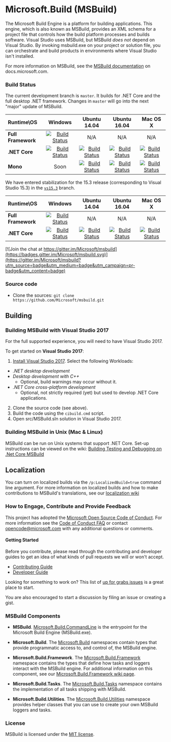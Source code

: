 # Microsoft.Build (MSBuild)
The Microsoft Build Engine is a platform for building applications. This engine, which is also known as MSBuild, provides an XML schema for a project file that controls how the build platform processes and builds software. Visual Studio uses MSBuild, but MSBuild *does not* depend on Visual Studio. By invoking msbuild.exe on your project or solution file, you can orchestrate and build products in environments where Visual Studio isn't installed.

For more information on MSBuild, see the [MSBuild documentation](https://docs.microsoft.com/visualstudio/msbuild/msbuild) on docs.microsoft.com.

### Build Status

The current development branch is `master`. It builds for .NET Core and the full desktop .NET framework. Changes in `master` will go into the next "major" update of MSBuild.

| Runtime\OS | Windows | Ubuntu 14.04 | Ubuntu 16.04 |Mac OS X|
|:------|:------:|:------:|:------:|:------:|
| **Full Framework** |[![Build Status](https://ci2.dot.net/buildStatus/icon?job=Microsoft_msbuild/master/innerloop_Windows_NT_Full)](https://ci2.dot.net/job/Microsoft_msbuild/job/master/job/innerloop_Windows_NT_Full)| N/A | N/A | N/A |
|**.NET Core**|[![Build Status](https://ci2.dot.net/buildStatus/icon?job=Microsoft_msbuild/master/innerloop_Windows_NT_CoreCLR)](https://ci2.dot.net/job/Microsoft_msbuild/job/master/job/innerloop_Windows_NT_CoreCLR)|[![Build Status](https://ci2.dot.net/buildStatus/icon?job=Microsoft_msbuild/master/innerloop_Ubuntu14.04_CoreCLR)](https://ci2.dot.net/job/Microsoft_msbuild/job/master/job/innerloop_Ubuntu14.04_CoreCLR)|[![Build Status](https://ci2.dot.net/buildStatus/icon?job=Microsoft_msbuild/master/innerloop_Ubuntu16.04_CoreCLR)](https://ci2.dot.net/job/Microsoft_msbuild/job/master/job/innerloop_Ubuntu16.04_CoreCLR)|[![Build Status](https://ci2.dot.net/buildStatus/icon?job=Microsoft_msbuild/master/innerloop_OSX_CoreCLR)](https://ci2.dot.net/job/Microsoft_msbuild/job/master/job/innerloop_OSX_CoreCLR)|
|**Mono**|Soon|[![Build Status](https://ci2.dot.net/buildStatus/icon?job=Microsoft_msbuild/master/innerloop_Ubuntu14.04_Mono)](https://ci2.dot.net/job/Microsoft_msbuild/job/master/job/innerloop_Ubuntu14.04_Mono)|[![Build Status](https://ci2.dot.net/buildStatus/icon?job=Microsoft_msbuild/master/innerloop_Ubuntu16.04_Mono)](https://ci2.dot.net/job/Microsoft_msbuild/job/master/job/innerloop_Ubuntu16.04_Mono)|[![Build Status](https://ci2.dot.net/buildStatus/icon?job=Microsoft_msbuild/master/innerloop_OSX_Mono)](https://ci2.dot.net/job/Microsoft_msbuild/job/master/job/innerloop_OSX_Mono)|

We have entered stabilization for the 15.3 release (corresponding to Visual Studio 15.3) in the [`vs15.3`](https://github.com/Microsoft/msbuild/tree/vs15.3) branch.

| Runtime\OS | Windows | Ubuntu 14.04 | Ubuntu 16.04 |Mac OS X|
|:------|:------:|:------:|:------:|:------:|
| **Full Framework** |[![Build Status](https://ci2.dot.net/buildStatus/icon?job=Microsoft_msbuild/vs15.3/innerloop_Windows_NT_Full)](https://ci2.dot.net/job/Microsoft_msbuild/job/vs15.3/job/innerloop_Windows_NT_Full)| N/A | N/A | N/A |
|**.NET Core**|[![Build Status](https://ci2.dot.net/buildStatus/icon?job=Microsoft_msbuild/vs15.3/innerloop_Windows_NT_CoreCLR)](https://ci2.dot.net/job/Microsoft_msbuild/job/vs15.3/job/innerloop_Windows_NT_CoreCLR)|[![Build Status](https://ci2.dot.net/buildStatus/icon?job=Microsoft_msbuild/vs15.3/innerloop_Ubuntu14.04_CoreCLR)](https://ci2.dot.net/job/Microsoft_msbuild/job/vs15.3/job/innerloop_Ubuntu14.04_CoreCLR)|[![Build Status](https://ci2.dot.net/buildStatus/icon?job=Microsoft_msbuild/vs15.3/innerloop_Ubuntu16.04_CoreCLR)](https://ci2.dot.net/job/Microsoft_msbuild/job/vs15.3/job/innerloop_Ubuntu16.04_CoreCLR)|[![Build Status](https://ci2.dot.net/buildStatus/icon?job=Microsoft_msbuild/vs15.3/innerloop_OSX_CoreCLR)](https://ci2.dot.net/job/Microsoft_msbuild/job/vs15.3/job/innerloop_OSX_CoreCLR)|

[![Join the chat at https://gitter.im/Microsoft/msbuild](https://badges.gitter.im/Microsoft/msbuild.svg)](https://gitter.im/Microsoft/msbuild?utm_source=badge&utm_medium=badge&utm_campaign=pr-badge&utm_content=badge)

### Source code

* Clone the sources: `git clone https://github.com/Microsoft/msbuild.git`

## Building
### Building MSBuild with Visual Studio 2017
For the full supported experience, you will need to have Visual Studio 2017.

To get started on **Visual Studio 2017**:

1. [Install Visual Studio 2017](https://www.visualstudio.com/vs/).  Select the following Workloads:
  - _.NET desktop development_
  - _Desktop development with C++_
    - Optional, build warnings may occur without it.
  - _.NET Core cross-platform development_
    - Optional, not strictly required (yet) but used to develop .NET Core applications.
2. Clone the source code (see above).
3. Build the code using the `cibuild.cmd` script.
5. Open src/MSBuild.sln solution in Visual Studio 2017.

### Building MSBuild in Unix (Mac & Linux)
MSBuild can be run on Unix systems that support .NET Core. Set-up instructions can be viewed on the wiki:   [Building Testing and Debugging on .Net Core MSBuild](https://github.com/Microsoft/msbuild/wiki/Building-Testing-and-Debugging-on-.Net-Core-MSBuild)

## Localization
You can turn on localized builds via the `/p:LocalizedBuild=true` command line argument. For more information on localized builds and how to make contributions to MSBuild's translations, see our [localization wiki](https://github.com/Microsoft/msbuild/wiki/Localization)

### How to Engage, Contribute and Provide Feedback
This project has adopted the [Microsoft Open Source Code of Conduct](https://opensource.microsoft.com/codeofconduct/). For more information see the [Code of Conduct FAQ](https://opensource.microsoft.com/codeofconduct/faq/) or contact [opencode@microsoft.com](mailto:opencode@microsoft.com) with any additional questions or comments.

#### Getting Started
Before you contribute, please read through the contributing and developer guides to get an idea of what kinds of pull requests we will or won't accept.

* [Contributing Guide](https://github.com/Microsoft/msbuild/wiki/Contributing-Code)
* [Developer Guide](https://github.com/Microsoft/msbuild/wiki/Building-Testing-and-Debugging)

Looking for something to work on? This list of [up for grabs issues](https://github.com/Microsoft/msbuild/issues?q=is%3Aopen+is%3Aissue+label%3Aup-for-grabs) is a great place to start.

You are also encouraged to start a discussion by filing an issue or creating a gist.

### MSBuild Components

* **MSBuild**. [Microsoft.Build.CommandLine](https://docs.microsoft.com/visualstudio/msbuild/msbuild)  is the entrypoint for the Microsoft Build Engine (MSBuild.exe).

* **Microsoft.Build**. The [Microsoft.Build](https://msdn.microsoft.com/library/gg145008.aspx) namespaces contain types that provide programmatic access to, and control of, the MSBuild engine.

* **Microsoft.Build.Framework**. The [Microsoft.Build.Framework](https://msdn.microsoft.com/library/microsoft.build.framework.aspx) namespace contains the types that define how tasks and loggers interact with the MSBuild engine. For additional information on this component, see our [Microsoft.Build.Framework wiki page](https://github.com/Microsoft/msbuild/wiki/Microsoft.Build.Framework).

* **Microsoft.Build.Tasks**. The [Microsoft.Build.Tasks](https://msdn.microsoft.com/library/microsoft.build.tasks.aspx) namespace contains the implementation of all tasks shipping with MSBuild.

* **Microsoft.Build.Utilities**. The [Microsoft.Build.Utilities](https://msdn.microsoft.com/library/microsoft.build.utilities.aspx) namespace provides helper classes that you can use to create your own MSBuild loggers and tasks.

### License

MSBuild is licensed under the [MIT license](LICENSE).
